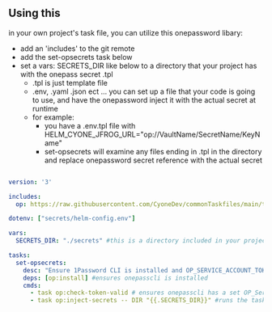 ## Using this
in your own project's task file, you can utilize this onepassword libary:
- add an 'includes' to the git remote 
- add the set-opsecrets task below
- set a vars: SECRETS_DIR like below to a directory that your project has with the onepass secret .tpl
  - .tpl is just template file 
  - .env, .yaml .json ect ... you can set up a file that your code is going to use, and have the onepassword inject it with the actual secret at runtime    
  - for example: 
    - you have a .env.tpl file with HELM_CYONE_JFROG_URL="op://VaultName/SecretName/KeyName"
    - set-opsecrets will examine any files ending in .tpl in the directory and replace onepassword secret reference with the actual secret
    
```yaml 

version: '3'

includes:
  op: https://raw.githubusercontent.com/CyoneDev/commonTaskfiles/main/tools/onepassword/onepassword_{{OS}}.yaml # This is the remote taskfile in the git repo

dotenv: ["secrets/helm-config.env"]

vars:
  SECRETS_DIR: "./secrets" #this is a directory included in your project that contains '.tpl' files to replace with secrets from onepass 

tasks:
  set-opsecrets:
    desc: "Ensure 1Password CLI is installed and OP_SERVICE_ACCOUNT_TOKEN is set. Inject secrets into .env file."
    deps: [op:install] #ensures onepasscli is installed
    cmds:
      - task op:check-token-valid # ensures onepasscli has a set OP_Service_Account_Token environment variable
      - task op:inject-secrets -- DIR "{{.SECRETS_DIR}}" #runs the task that will replace tokens in any .tpl file in the SECRETS_DIR directory

```
